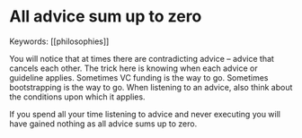 # All advice sum up to zero
Keywords: [[philosophies]]


You will notice that at times there are contradicting advice – advice that cancels each other. The trick here is knowing when each advice or guideline applies. Sometimes VC funding is the way to go. Sometimes bootstrapping is the way to go. When listening to an advice, also think about the conditions upon which it applies.

If you spend all your time listening to advice and never executing you will have gained nothing as all advice sums up to zero.